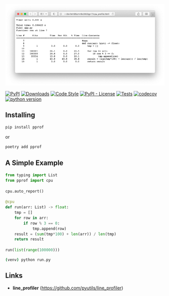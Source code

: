 <p align="center">
  <a href="https://github.com/mirecl/pprof"><img src="https://github.com/mirecl/pprof/blob/master/examples/report.png?raw=true" alt="pprof"></a>
</p>

[![PyPI](https://img.shields.io/pypi/v/pprof)](https://pypi.org/project/pprof/)
[![Downloads](https://pepy.tech/badge/pprof)](https://pepy.tech/project/pprof)
[![Code Style](https://img.shields.io/badge/code%20style-black-000000.svg)](https://github.com/psf/black)
[![PyPI - License](https://img.shields.io/pypi/l/pprof)](https://github.com/mirecl/pprof/blob/master/LICENSE)
[![Tests](https://github.com/mirecl/pprof/actions/workflows/tests.yaml/badge.svg)](https://github.com/mirecl/pprof/actions/workflows/tests.yaml)
[![codecov](https://codecov.io/gh/mirecl/pprof/branch/master/graph/badge.svg?token=UFDA1JG40A)](https://codecov.io/gh/mirecl/pprof)
[![python version](https://img.shields.io/pypi/pyversions/pprof.svg)](https://pypi.org/project/pprof/)

## Installing

```sh
pip install pprof
```

or

```sh
poetry add pprof
```

## A Simple Example

```python
from typing import List
from pprof import cpu

cpu.auto_report()

@cpu
def run(arr: List) -> float:
    tmp = []
    for row in arr:
        if row % 3 == 0:
            tmp.append(row)
    result = (sum(tmp*100) + len(arr)) / len(tmp)
    return result

run(list(range(100000)))
```

```sh
(venv) python run.py
```

## Links

+ **line_profiler** (<https://github.com/pyutils/line_profiler>)

